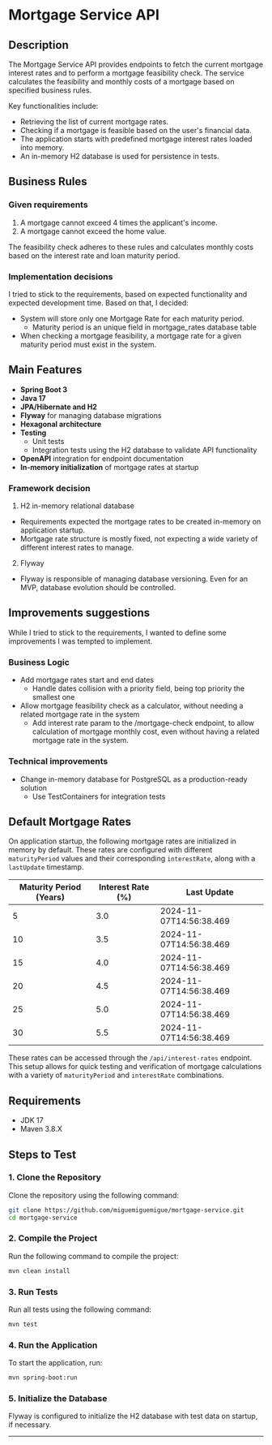 # Mortgage Service API

## Description

The Mortgage Service API provides endpoints to fetch the current mortgage interest rates and to perform a mortgage feasibility check. The service calculates the feasibility and monthly costs of a mortgage based on specified business rules.

Key functionalities include:
* Retrieving the list of current mortgage rates.
* Checking if a mortgage is feasible based on the user's financial data.
* The application starts with predefined mortgage interest rates loaded into memory.
* An in-memory H2 database is used for persistence in tests.

## Business Rules
### Given requirements
1. A mortgage cannot exceed 4 times the applicant's income.
2. A mortgage cannot exceed the home value.

The feasibility check adheres to these rules and calculates monthly costs based on the interest rate and loan maturity period.

### Implementation decisions
I tried to stick to the requirements, based on expected functionality and expected development time. Based on that, I decided:
* System will store only one Mortgage Rate for each maturity period.
  * Maturity period is an unique field in mortgage_rates database table
* When checking a mortgage feasibility, a mortgage rate for a given maturity period must exist in the system.

## Main Features
* **Spring Boot 3**
* **Java 17**
* **JPA/Hibernate and H2**
* **Flyway** for managing database migrations
* **Hexagonal architecture**
* **Testing**
  * Unit tests
  * Integration tests using the H2 database to validate API functionality
* **OpenAPI** integration for endpoint documentation
* **In-memory initialization** of mortgage rates at startup

### Framework decision
1. H2 in-memory relational database
* Requirements expected the mortgage rates to be created in-memory on application startup.
* Mortgage rate structure is mostly fixed, not expecting a wide variety of different interest rates to manage.

2. Flyway
* Flyway is responsible of managing database versioning. Even for an MVP, database evolution should be controlled. 

## Improvements suggestions

While I tried to stick to the requirements, I wanted to define some improvements I was tempted to implement.

### Business Logic
* Add mortgage rates start and end dates
  * Handle dates collision with a priority field, being top priority the smallest one
* Allow mortgage feasibility check as a calculator, without needing a related mortgage rate in the system
  * Add interest rate param to the /mortgage-check endpoint, to allow calculation of mortgage monthly cost, even without having a related mortgage rate in the system.

### Technical improvements
* Change in-memory database for PostgreSQL as a production-ready solution
  * Use TestContainers for integration tests

## Default Mortgage Rates

On application startup, the following mortgage rates are initialized in memory by default. These rates are configured with different `maturityPeriod` values and their corresponding `interestRate`, along with a `lastUpdate` timestamp.

| Maturity Period (Years) | Interest Rate (%) | Last Update                |
|-------------------------|-------------------|----------------------------|
| 5                       | 3.0               | 2024-11-07T14:56:38.469    |
| 10                      | 3.5               | 2024-11-07T14:56:38.469    |
| 15                      | 4.0               | 2024-11-07T14:56:38.469    |
| 20                      | 4.5               | 2024-11-07T14:56:38.469    |
| 25                      | 5.0               | 2024-11-07T14:56:38.469    |
| 30                      | 5.5               | 2024-11-07T14:56:38.469    |

These rates can be accessed through the `/api/interest-rates` endpoint. This setup allows for quick testing and verification of mortgage calculations with a variety of `maturityPeriod` and `interestRate` combinations.

## Requirements

- JDK 17
- Maven 3.8.X

## Steps to Test

### 1. Clone the Repository

Clone the repository using the following command:

```bash
git clone https://github.com/miguemiguemigue/mortgage-service.git
cd mortgage-service
```

### 2. Compile the Project

Run the following command to compile the project:

```bash
mvn clean install
```

### 3. Run Tests

Run all tests using the following command:

```bash
mvn test
```

### 4. Run the Application

To start the application, run:

```bash
mvn spring-boot:run
```

### 5. Initialize the Database

Flyway is configured to initialize the H2 database with test data on startup, if necessary.

---


